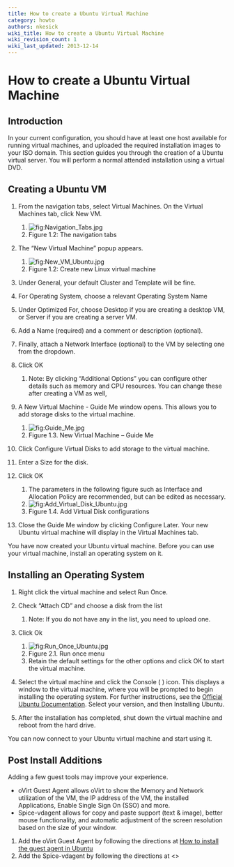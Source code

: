```yaml
---
title: How to create a Ubuntu Virtual Machine
category: howto
authors: nkesick
wiki_title: How to create a Ubuntu Virtual Machine
wiki_revision_count: 1
wiki_last_updated: 2013-12-14
---
```


<!-- TODO: Content review -->

# How to create a Ubuntu Virtual Machine

## Introduction

In your current configuration, you should have at least one host available for running virtual machines, and uploaded the required installation images to your ISO domain. This section guides you through the creation of a Ubuntu virtual server. You will perform a normal attended installation using a virtual DVD.

## Creating a Ubuntu VM

1.  From the navigation tabs, select Virtual Machines. On the Virtual Machines tab, click New VM.
    1.  ![](Navigation_Tabs.jpg "fig:Navigation_Tabs.jpg")
    2.  Figure 1.2: The navigation tabs

2.  The “New Virtual Machine” popup appears.
    1.  ![](New_VM_Ubuntu.jpg "fig:New_VM_Ubuntu.jpg")
    2.  Figure 1.2: Create new Linux virtual machine

3.  Under General, your default Cluster and Template will be fine.
4.  For Operating System, choose a relevant Operating System Name
5.  Under Optimized For, choose Desktop if you are creating a desktop VM, or Server if you are creating a server VM.
6.  Add a Name (required) and a comment or description (optional).
7.  Finally, attach a Network Interface (optional) to the VM by selecting one from the dropdown.
8.  Click OK
    1.  Note: By clicking “Additional Options” you can configure other details such as memory and CPU resources. You can change these after creating a VM as well,

9.  A New Virtual Machine - Guide Me window opens. This allows you to add storage disks to the virtual machine.
    1.  ![](Guide_Me.jpg "fig:Guide_Me.jpg")
    2.  Figure 1.3. New Virtual Machine – Guide Me

10. Click Configure Virtual Disks to add storage to the virtual machine.
11. Enter a Size for the disk.
12. Click OK
    1.  The parameters in the following figure such as Interface and Allocation Policy are recommended, but can be edited as necessary.
    2.  ![](Add_Virtual_Disk_Ubuntu.jpg "fig:Add_Virtual_Disk_Ubuntu.jpg")
    3.  Figure 1.4. Add Virtual Disk configurations

13. Close the Guide Me window by clicking Configure Later. Your new Ubuntu virtual machine will display in the Virtual Machines tab.

You have now created your Ubuntu virtual machine. Before you can use your virtual machine, install an operating system on it.

## Installing an Operating System

1.  Right click the virtual machine and select Run Once.
2.  Check “Attach CD” and choose a disk from the list
    1.  Note: If you do not have any in the list, you need to upload one.

3.  Click Ok
    1.  ![](Run_Once_Ubuntu.jpg "fig:Run_Once_Ubuntu.jpg")
    2.  Figure 2.1. Run once menu
    3.  Retain the default settings for the other options and click OK to start the virtual machine.

4.  Select the virtual machine and click the Console ( ) icon. This displays a window to the virtual machine, where you will be prompted to begin installing the operating system. For further instructions, see the [Official Ubuntu Documentation](https://help.ubuntu.com/). Select your version, and then Installing Ubuntu.
5.  After the installation has completed, shut down the virtual machine and reboot from the hard drive.

You can now connect to your Ubuntu virtual machine and start using it.

## Post Install Additions

Adding a few guest tools may improve your experience.

*   oVirt Guest Agent allows oVirt to show the Memory and Network utilization of the VM, the IP address of the VM, the installed Applications, Enable Single Sign On (SSO) and more.
*   Spice-vdagent allows for copy and paste support (text & image), better mouse functionality, and automatic adjustment of the screen resolution based on the size of your window.

1.  Add the oVirt Guest Agent by following the directions at [How to install the guest agent in Ubuntu](/documentation/how-to/guest-agent/install-the-guest-agent-in-ubuntu/)
2.  Add the Spice-vdagent by following the directions at <<UNWRITTEN>>
